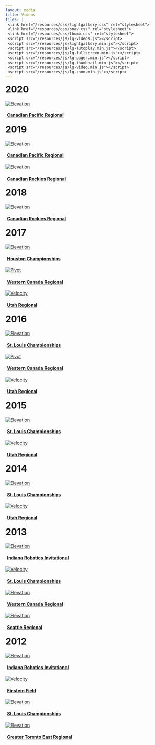 ```yaml
---
layout: media
title: Videos
files: |
 <link href="/resources/css/lightgallery.css" rel="stylesheet">
 <link href="/resources/css/snav.css" rel="stylesheet">
 <link href="/resources/css/thumb.css" rel="stylesheet">
 <script src="/resources/js/lg-videos.js"></script>
 <script src="/resources/js/lightgallery.min.js"></script>
 <script src="/resources/js/lg-autoplay.min.js"></script>
 <script src="/resources/js/lg-fullscreen.min.js"></script>
 <script src="/resources/js/lg-pager.min.js"></script>
 <script src="/resources/js/lg-thumbnail.min.js"></script>
 <script src="/resources/js/lg-video.min.js"></script>
 <script src="/resources/js/lg-zoom.min.js"></script>
---
```

<div class="container" style="max-width: 1140px">
	<div class="row">
		<h1 style="margin-top: 10px">2020</h1>
	</div>
	<div class="row">
		<div class="col-md-3">
			<a id="canpacific2020" href="#">
				<div class="thumbnail">
					<img class="img-fluid" alt="Elevation" src="/albums/canpacific2020/Photos/thumb.jpg">
					<h4 style="padding-left: 5px">Canadian Pacific Regional</h4>
				</div>
			</a>
		</div>
		<div class="col-md-3">
		</div>
		<div class="col-md-3">
		</div>
		<div class="col-md-3">
		</div>
	</div>
	<div class="row">
		<h1 style="margin-top: 10px">2019</h1>
	</div>
	<div class="row">
		<div class="col-md-3">
			<a id="canpacific2019" href="#">
				<div class="thumbnail">
					<img class="img-fluid" alt="Elevation" src="/albums/canpacific2019/Photos/thumb.jpg">
					<h4 style="padding-left: 5px">Canadian Pacific Regional</h4>
				</div>
			</a>
		</div>
		<div class="col-md-3">
			<a id="CanRockies2019" href="#">
				<div class="thumbnail">
					<img class="img-fluid" alt="Elevation" src="/albums/CanRockies2019/Photos/thumb.jpg">
					<h4 style="padding-left: 5px">Canadian Rockies Regional</h4>
				</div>
			</a>
		</div>
		<div class="col-md-3">
		</div>
		<div class="col-md-3">
		</div>
	</div>
	<div class="row">
		<h1 style="margin-top: 10px">2018</h1>
	</div>
	<div class="row">
		<div class="col-md-3">
			<a id="CanRockies2018" href="#">
				<div class="thumbnail">
					<img class="img-fluid" alt="Elevation" src="/albums/CanRockies2018/Photos/thumb.jpg">
					<h4 style="padding-left: 5px">Canadian Rockies Regional</h4>
				</div>
			</a>
		</div>
	</div>
	<div class="col-md-3">
	</div>
	<div class="col-md-3">
	</div>
	<div class="col-md-3">
	</div>
	<div class="row">
		<h1 style="margin-top: 10px">2017</h1>
	</div>
	<div class="row">
		<div class="col-md-3">
			<a id="houston2017" href="#">
				<div class="thumbnail">
					<img class="img-fluid" alt="Elevation" src="/albums/Houston2017/Photos/thumb.jpg">
					<h4 style="padding-left: 5px">Houston Championships</h4>
				</div>
			</a>
		</div>
		<div class="col-md-3">
			<a id="westerncanada2017" href="#">
				<div class="thumbnail">
					<img class="img-fluid" alt="Pivot" src="/albums/WesternCanada2017/Photos/thumb.jpg">
					<h4 style="padding-left: 5px">Western Canada Regional</h4>
				</div>
			</a>
		</div>
		<div class="col-md-3">
			<a id="utah2017" href="#">
				<div class="thumbnail">
					<img class="img-fluid" alt="Velocity" src="/albums/Utah2017/Photos/thumb.jpg">
					<h4 style="padding-left: 5px">Utah Regional</h4>
				</div>
			</a>
		</div>
	</div>
	<div class="col-md-3">
	</div>
	<div class="row">
		<h1 style="margin-top: 10px">2016</h1>
	</div>
	<div class="row">
		<div class="col-md-3">
			<a id="championships2016" href="#">
				<div class="thumbnail">
					<img class="img-fluid" alt="Elevation" src="/resources/img/elevation.jpg">
					<h4 style="padding-left: 5px">St. Louis Championships</h4>
				</div>
			</a>
		</div>
		<div class="col-md-3">
			<a id="westerncanada2016" href="#">
				<div class="thumbnail">
					<img class="img-fluid" alt="Pivot" src="/resources/img/pivot.jpg">
					<h4 style="padding-left: 5px">Western Canada Regional</h4>
				</div>
			</a>
		</div>
		<div class="col-md-3">
			<a id="utah2016" href="#">
				<div class="thumbnail">
					<img class="img-fluid" alt="Velocity" src="/resources/img/velocity.jpg">
					<h4 style="padding-left: 5px">Utah Regional</h4>
				</div>
			</a>
		</div>
		<div class="col-md-3">
		</div>
	</div>
	<div class="row">
		<h1 style="margin-top: 10px">2015</h1>
	</div>
	<div class="row">
		<div class="col-md-3">
			<a id="championships2015" href="#">
				<div class="thumbnail">
					<img class="img-fluid" alt="Elevation" src="/albums/Championship2015/Photos/thumb.jpg">
					<h4 style="padding-left: 5px">St. Louis Championships</h4>
				</div>
			</a>
		</div>
		<div class="col-md-3">
			<a id="utah2015" href="#">
				<div class="thumbnail">
					<img class="img-fluid" alt="Velocity" src="/albums/Utah15/Photos/thumb.jpg">
					<h4 style="padding-left: 5px">Utah Regional</h4>
				</div>
			</a>
		</div>
		<div class="col-md-3">
		</div>
		<div class="col-md-3">
		</div>
	</div>
	<div class="row">
		<h1 style="margin-top: 10px">2014</h1>
	</div>
	<div class="row">
		<div class="col-md-3">
			<a id="championships2014" href="#">
				<div class="thumbnail">
					<img class="img-fluid" alt="Elevation" src="/resources/img/videothumbs/champs2014.jpg">
					<h4 style="padding-left: 5px">St. Louis Championships</h4>
				</div>
			</a>
		</div>
		<div class="col-md-3">
			<a id="utah2014" href="#">
				<div class="thumbnail">
					<img class="img-fluid" alt="Velocity" src="/resources/img/videothumbs/utah2014.jpg">
					<h4 style="padding-left: 5px">Utah Regional</h4>
				</div>
			</a>
		</div>
		<div class="col-md-3">
		</div>
		<div class="col-md-3">
		</div>
	</div>
	<div class="row">
		<h1 style="margin-top: 10px">2013</h1>
	</div>
	<div class="row">
		<div class="col-md-3">
			<a id="iri2013" href="#">
				<div class="thumbnail">
					<img class="img-fluid" alt="Elevation" src="/albums/IRI/Photos/thumb.jpg">
					<h4 style="padding-left: 5px">Indiana Robotics Invitational</h4>
				</div>
			</a>
		</div>
		<div class="col-md-3">
			<a id="championships2013" href="#">
				<div class="thumbnail">
					<img class="img-fluid" alt="Velocity" src="/resources/img/videothumbs/champs2013.jpg">
					<h4 style="padding-left: 5px">St. Louis Championships</h4>
				</div>
			</a>
		</div>
		<div class="col-md-3">
			<a id="westerncanada2013" href="#">
				<div class="thumbnail">
					<img class="img-fluid" alt="Elevation" src="/resources/img/videothumbs/westerncanada2013.jpg">
					<h4 style="padding-left: 5px">Western Canada Regional</h4>
				</div>
			</a>
		</div>
		<div class="col-md-3">
			<a id="seattle2013" href="#">
				<div class="thumbnail">
					<img class="img-fluid" alt="Elevation" src="/albums/Seattle2013/Photos/thumb.jpg">
					<h4 style="padding-left: 5px">Seattle Regional</h4>
				</div>
			</a>
		</div>
	</div>
	<div class="row">
		<h1 style="margin-top: 10px">2012</h1>
	</div>
	<div class="row" style="margin-bottom: 15px">
		<div class="col-md-3">
			<a id="iri2012" href="#">
				<div class="thumbnail">
					<img class="img-fluid" alt="Elevation" src="/resources/img/videothumbs/iri2012.jpg">
					<h4 style="padding-left: 5px">Indiana Robotics Invitational</h4>
				</div>
			</a>
		</div>
		<div class="col-md-3">
			<a id="einstein2012" href="#">
				<div class="thumbnail">
					<img class="img-fluid" alt="Velocity" src="/resources/img/videothumbs/einstein2012.jpg">
					<h4 style="padding-left: 5px">Einstein Field</h4>
				</div>
			</a>
		</div>
		<div class="col-md-3">
			<a id="championships2012" href="#">
				<div class="thumbnail">
					<img class="img-fluid" alt="Elevation" src="/resources/img/videothumbs/champs2012.jpg">
					<h4 style="padding-left: 5px">St. Louis Championships</h4>
				</div>
			</a>
		</div>
		<div class="col-md-3">
			<a id="toronto2012" href="#">
				<div class="thumbnail">
					<img class="img-fluid" alt="Elevation" src="/resources/img/videothumbs/toronto2012.jpg">
					<h4 style="padding-left: 5px">Greater Toronto East Regional</h4>
				</div>
			</a>
		</div>
	</div>